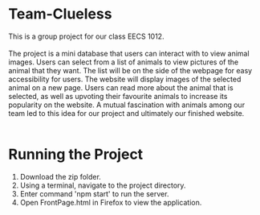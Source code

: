 # Team-Clueless 
This is a group project for our class EECS 1012. 
<br><br>
The project is a mini database that users can interact with to view animal images. Users can select from a list of animals to view pictures of the animal that they want. The list will be on the side of the webpage for easy accessibility for users. The website will display images of the selected animal on a new page. Users can read more about the animal that is selected, as well as upvoting their favourite animals to increase its popularity on the website. A mutual fascination with animals among our team led to this idea for our project and ultimately our finished website.
<br><br>
# Running the Project
1. Download the zip folder.
2. Using a terminal, navigate to the project directory.
3. Enter command 'npm start' to run the server.
4. Open FrontPage.html in Firefox to view the application.
